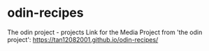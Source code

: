 # odin-recipes
The odin project - projects
Link for the Media Project from 'the odin project': https://tan12082001.github.io/odin-recipes/

